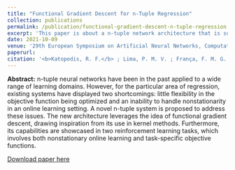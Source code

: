 ```yaml
---
title: "Functional Gradient Descent for n-Tuple Regression"
collection: publications
permalink: /publication/functional-gradient-descent-n-tuple-regression
excerpt: 'This paper is about a n-tuple network architecture that is suitable for nonstationary online learning.'
date: 2021-10-09
venue: '29th European Symposium on Artificial Neural Networks, Computational Intelligence and Machine Learning'
paperurl: 
citation: '<b>Katopodis, R. F.</b> ; Lima, P. M. V. ; França, F. M. G. . Functional Gradient Descent for n-Tuple Regression. In: European Symposium on Artificial Neural Networks, Computational Intelligence and Machine Learning, 2021, Bruges. Proc of ESANN 2021. Brussels: i6doc.com, 2021. p. 505-511.'
---
```

<b>Abstract:</b> n-tuple neural networks have been in the past applied to a wide range of learning domains. However, for the particular area of regression, existing systems have displayed two shortcomings: little flexibility in the objective function being optimized and an inability to handle nonstationarity in an online learning setting. A novel n-tuple system is proposed to address these issues. The new architecture leverages the idea of functional gradient descent, drawing inspiration from its use in kernel methods. Furthermore, its capabilities are showcased in two reinforcement learning tasks, which involves both nonstationary online learning and task-specific objective functions.

[Download paper here](http://rkatopodis.github.io/files/esann2021_rafael_katopodis_camera_ready.pdf)

<!-- Recommended citation: <b>Katopodis, R. F.</b> ; Lima, P. M. V. ; França, F. M. G. . Functional Gradient Descent for n-Tuple Regression. In: European Symposium on Artificial Neural Networks, Computational Intelligence and Machine Learning, 2021, Bruges. Proc of ESANN 2021. Brussels: i6doc.com, 2021. p. 505-511. -->
